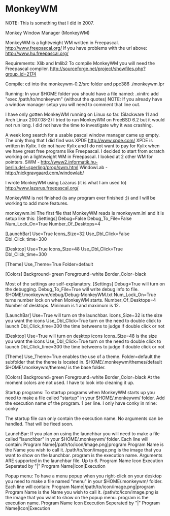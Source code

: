 # MonkeyWM

NOTE: This is something that I did in 2007.

Monkey Window Manager (MonkeyWM)

MonkeyWM is a lightweight WM written in Freepascal.
http://www.freepascal.org/
If you have problems with the url above:
http://www.hu.freepascal.org/

Requirements:
Xlib and Imlib2
To compile MonkeyWM you will need the Freepascal compiler.
http://sourceforge.net/project/showfiles.php?group_id=2174

Compile:
cd into the monkeywm-0.2/src folder and
ppc386 ./monkeywm.lpr

Running:
In your $HOME folder you should have a file named: .xinitrc
add "exec /path/to/monkeywm" (without the quotes)
NOTE: If you already have a window manager setup you will need to
comment that line out.

I have only gotten MonkeyWM running on Linux so far. (Slackware 11
and Arch Linux 2007.08-2)
I tried to run MonkeyWM on FreeBSD 6.2 but it would not run long.
I did not have the time to investigate why it was crashing.

A week long search for a usable pascal window manager came up empty.
The only thing that I did find was XPDE
http://www.xpde.com/
XPDE is written in Kylix. I do not have Kylix and I do not want to
pay for Kylix when we have great free programs like Freepascal.
I decided to start from scratch working on a lightweight WM in Freepascal.
I looked at 2 other WM for pointers.
SWM - http://www2.informatik.hu-berlin.de/~sperling/prog/swm.html
WindowLab - http://nickgravgaard.com/windowlab/

I wrote MonkeyWM using Lazarus (it is what I am used to)
http://www.lazarus.freepascal.org/

MonkeyWM is not finished (is any program ever finished ;)) and
I will be working to add more features.

monkeywm.ini
The first file that MonkeyWM reads is monkeywm.ini and it is setup
like this:
[Settings]
Debug=False
Debug_To_File=False
Num_Lock_On=True
Number_Of_Desktops=4

[LaunchBar]
Use=True
Icons_Size=32
Use_Dbl_Click=False
Dbl_Click_time=300

[Desktop]
Use=True
Icons_Size=48
Use_Dbl_Click=True
Dbl_Click_time=300

[Theme]
Use_Theme=True
Folder=default

[Colors]
Background=green
Foreground=white
Border_Color=black

Most of the settings are self-explanatory.
[Settings]
Debug=True will turn on the debugging.
Debug_To_File=True will write debug info to file. $HOME/.monkeywm/debug/Debug-MonkeyWM.txt
Num_Lock_On=True turns number lock on when MonkeyWM starts.
Number_Of_Desktops=4 Number of desktops. Minimum is 1 and maximum is 12.

[LaunchBar]
Use=True will turn on the launchbar.
Icons_Size=32 is the size you want the icons
Use_Dbl_Click=True turn on the need to double click to launch 
Dbl_Click_time=300 the time betweens to judge if double click or not

[Desktop]
Use=True will turn on desktop icons
Icons_Size=48 is the size you want the icons
Use_Dbl_Click=True turn on the need to double click to launch 
Dbl_Click_time=300 the time betweens to judge if double click or not

[Theme]
Use_Theme=True enables the use of a theme.
Folder=default the subfolder that the theme is located in.
  $HOME/.monkeywm/themes/default
  $HOME/.monkeywm/themes/ is the base folder.

[Colors]
Background=green
Foreground=white
Border_Color=black
  At the moment colors are not used. I have to look into cleaning it up.


Startup programs:
To startup programs when MonkeyWM starts up you need to make a file
called "startup" in your $HOME/.monkeywm/ folder.
Add the execution name of the program. 1 per line.
I only have conky in mine:
conky

The startup file can only contain the execution name.
No arguments can be handled. That will be fixed soon.

LaunchBar:
If you plan on using the launchbar you will need to make a file called "launchbar"
in your $HOME/.monkeywm/ folder.
Each line will contain:
Program Name|/path/to/icon/image.png|program
Program Name is the Name you wish to call it.
/path/to/icon/image.png is the image that you want to show on the launchbar.
program is the execution name. Arguments ARE supported in the launchbar file. Up to 6.
Program Name
Icon
Execution
Seperated by "|"
Program Name|Icon|Execution

Popup menu:
To have a menu popup when you right-click on your desktop you need to make
a file named "menu" in your $HOME/.monkeywm/ folder.
Each line will contain:
Program Name|/path/to/icon/image.png|program
Program Name is the Name you wish to call it.
/path/to/icon/image.png is the image that you want to show on the popup menu.
program is the execution name.
Program Name
Icon
Execution
Seperated by "|"
Program Name|Icon|Execution



